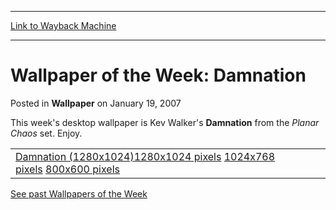 
---
[Link to Wayback Machine](https://web.archive.org/web/20160621064016/http://magic.wizards.com/en/articles/archive/wallpaper/wallpaper-week-damnation-2007-01-19)

[_metadata_:description]:- "This week's desktop wallpaper is Kev Walker's Damnation from the Planar Chaos set. Enjoy.&#13; &#13;"
[_metadata_:generator]:- "Drupal 7 (http://drupal.org)"
[_metadata_:node]:- "353921"
[_metadata_:publish_date]:- "2007-01-19"
[_metadata_:source]:- "div-main-content"
[_metadata_:title]:- "Wallpaper of the Week: Damnation"
[_metadata_:wayback_capture_timestamp]:- "2016-06-21 06:40:16"
[_metadata_:wayback_raw_url]:- "https://web.archive.org/web/20160621064016id_/http://magic.wizards.com/en/articles/archive/wallpaper/wallpaper-week-damnation-2007-01-19"
[_metadata_:wayback_url]:- "http://magic.wizards.com/en/articles/archive/wallpaper/wallpaper-week-damnation-2007-01-19"
---


Wallpaper of the Week: Damnation
================================



 Posted in **Wallpaper**
 on January 19, 2007 










This week's desktop wallpaper is Kev Walker's **Damnation** from the *Planar Chaos* set. Enjoy.





|  |
| --- |
| [Damnation (1280x1024)](http://archive.wizards.com/magic/images/mtgcom/wallpapers/wallpaper_damnation_1280x1024.jpg)[1280x1024 pixels](http://archive.wizards.com/magic/images/mtgcom/wallpapers/wallpaper_damnation_1280x1024.jpg) [1024x768 pixels](http://archive.wizards.com/magic/images/mtgcom/wallpapers/wallpaper_damnation_1024x768.jpg) [800x600 pixels](http://archive.wizards.com/magic/images/mtgcom/wallpapers/wallpaper_damnation_800x600.jpg) |

[See past Wallpapers of the Week](http://archive.wizards.com/Magic/Magazine/Downloads.aspx?x=mtg/daily/downloads/wallpapers?x=mtgcom/wpotwarchive)







